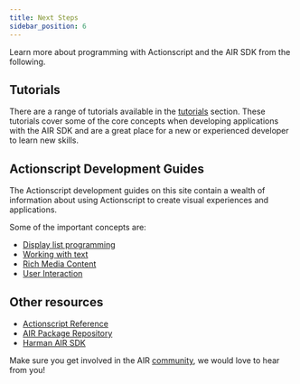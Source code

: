 ```yaml
---
title: Next Steps
sidebar_position: 6
---
```


Learn more about programming with Actionscript and the AIR SDK from the following.


## Tutorials

There are a range of tutorials available in the [tutorials](/docs/tutorials) section. These tutorials cover some of the core concepts when developing applications with the AIR SDK and are a great place for a new or experienced developer to learn new skills.



## Actionscript Development Guides

The Actionscript development guides on this site contain a wealth of information about using Actionscript to create visual experiences and applications. 

Some of the important concepts are:

- [Display list programming](/docs/development/display/display-programming)
- [Working with text](/docs/development/text/basics-of-working-with-text)
- [Rich Media Content](/docs/development/rich-media-content)
- [User Interaction](/docs/development/user-interaction/basics-of-user-interaction)





## Other resources

- [Actionscript Reference](/reference/latest)
- [AIR Package Repository](https://repository.airsdk.dev)
- [Harman AIR SDK](https://airsdk.harman.com/)


Make sure you get involved in the AIR [community](/community), we would love to hear from you!